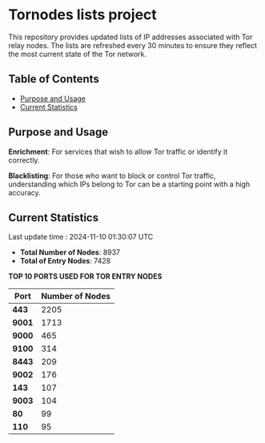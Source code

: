 # Tornodes lists project

This repository provides updated lists of IP addresses associated with Tor relay nodes. The lists are refreshed every 30 minutes to ensure they reflect the most current state of the Tor network.

## Table of Contents

- [Purpose and Usage](#purpose-and-usage)
- [Current Statistics](#current-statistics)


## Purpose and Usage

**Enrichment**: For services that wish to allow Tor traffic or identify it correctly.

**Blacklisting**: For those who want to block or control Tor traffic, understanding which IPs belong to Tor can be a starting point with a high accuracy.

## Current Statistics

Last update time : 2024-11-10 01:30:07 UTC

- **Total Number of Nodes**: 8937
- **Total of Entry Nodes**: 7428

**TOP 10 PORTS USED FOR TOR ENTRY NODES**

| **Port** | **Number of Nodes** |
|------|-----------------|
| **443**   | 2205  |
| **9001**   | 1713  |
| **9000**   | 465  |
| **9100**   | 314  |
| **8443**   | 209  |
| **9002**   | 176  |
| **143**   | 107  |
| **9003**   | 104  |
| **80**   | 99  |
| **110**   | 95  |

